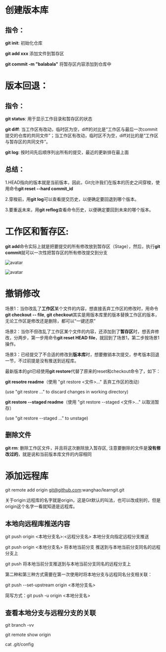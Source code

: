 # 创建版本库
## 指令：
**git init**: 初始化仓库

**git add xxx** 添加文件到暂存区

**git commit -m "balabala"** 将暂存区内容添加到仓库中

# 版本回退：
## 指令：
**git status**: 用于显示工作目录和暂存区的状态


**git diff**: 当工作区有改动，临时区为空，diff的对比是“工作区与最后一次commit提交的仓库的共同文件”；当工作区有改动，临时区不为空，diff对比的是“工作区与暂存区的共同文件”。

**git log**: 按时间先后顺序列出所有的提交，最近的更新排在最上面

## 总结：
1.HEAD指向的版本就是当前版本，因此，Git允许我们在版本的历史之间穿梭，使用命令**git reset --hard commit_id**

2.穿梭前，用**git log**可以查看提交历史，以便确定要回退到哪个版本。

3.要重返未来，用**git reflog**查看命令历史，以便确定要回到未来的哪个版本。

# 工作区和暂存区:
**git add**命令实际上就是把要提交的所有修改放到暂存区（Stage），然后，执行**git commit**就可以一次性把暂存区的所有修改提交到分支

![avatar](https://github.com/vitalemonate/learngit/blob/main/pics/pic0.png)

![avatar](https://github.com/vitalemonate/learngit/blob/main/pics/git-command.jpg)


# 撤销修改
场景1：当你改乱了**工作区**某个文件的内容，想直接丢弃工作区的修改时，用命令**git checkout -- file**, **git checkout**其实是用版本库里的版本替换工作区的版本，无论工作区是修改还是删除，都可以“一键还原”

场景2：当你不但改乱了工作区某个文件的内容，还添加到了**暂存区**时，想丢弃修改，分两步，第一步用命令**git reset HEAD file**，就回到了场景1，第二步按场景1操作。

场景3：已经提交了不合适的修改到**版本库**时，想要撤销本次提交，参考版本回退一节，不过前提是没有推送到远程库。

最新版本的git已经使用**git restore**代替了原来的reset和checkout命令了，如下：

**git resotre readme**（使用 "git restore <文件>..." 丢弃工作区的改动）

  (use "git restore <file>..." to discard changes in working directory)

**git restore --staged readme**（使用 "git restore --staged <文件>..." 以取消暂存）

  (use "git restore --staged <file>..." to unstage)

## 删除文件
**git rm**: 删除工作区文件，并且将这次删除放入暂存区, 注意要删除的文件是**没有修改过的**，就是说和当前版本库文件的内容相同

# 添加远程库
git remote add origin git@github.com:wanghao/learngit.git

关于origin:远程库的名字就是origin，这是Git默认的叫法，也可以改成别的，但是origin这个名字一看就知道是远程库。

## 本地向远程库推送内容
git push origin <本地分支名>:<远程分支名> 本地分支向指定远程分支推送

git push origin <本地分支名> 将本地当前分支 推送到与本地当前分支同名的远程分支上

git push 将本地当前分支推送到与本地当前分支同名的远程分支上

第二种和第三种方式需要在第一次使用时将本地分支与远程同名分支相关联：

git push --set-upstream origin <本地分支名>

简写方式：git push -u origin <本地分支名>

## 查看本地分支与远程分支的关联
git branch -vv

git remote show origin

cat .git/config
